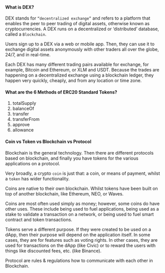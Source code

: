 #### What is DEX?

DEX stands for `“decentralized exchange”` and refers to a platform that enables the peer to peer trading of digital assets, otherwise known as cryptocurrencies. A DEX runs on a decentralized or ‘distributed’ database, called a `Blockchain`.

Users sign up to a DEX via a web or mobile app. Then, they can use it to exchange digital assets anonymously with other traders all over the globe, 24/7, and in real-time.

Each DEX has many different trading pairs available for exchange, for example, Bitcoin and Ethereum, or XLM and USDT. Because the trades are happening on a decentralized exchange using a blockchain ledger, they happen very quickly, cheaply, and from any location or time zone.

#### What are the 6 Methods of ERC20 Standard Tokens?

1. totalSupply
2. balanceOf
3. transfer
4. transferFrom
5. approve
6. allowance

#### Coin vs Token vs Blockchain vs Protocol

Blockchain is the general technology. Then there are different protocols based on blockchain, and finally you have tokens for the various applications on a protocol.

Very broadly, a crypto `coin` is just that: a coin, or means of payment, whilst a `token` has wider functionality.

Coins are native to their own blockchain. Whilst tokens have been built on top of another blockchain, like Ethereum, NEO, or Waves.

Coins are most often used simply as money; however, some coins do have other uses. These include being used to fuel applications, being used as a stake to validate a transaction on a network, or being used to fuel smart contract and token transactions.

Tokens serve a different purpose. If they were created to be used on a dApp, then their purpose will depend on the application itself. In some cases, they are for features such as voting rights. In other cases, they are used for transactions on the dApp (like Civic) or to reward the users with things like discounted fees, etc. (like Binance).

Protocol are rules & regulations how to communicate with each other in Blockchain.